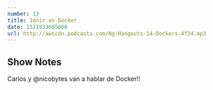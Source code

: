 ```yaml
---
number: 13
title: Ionic en Docker 
date: 1521933605000
url: http://awscdn.podcasts.com/Ng-Hangouts-14-Dockers-4f24.mp3
---
```


## Show Notes

Carlos y @nicobytes van a hablar de Docker!!
